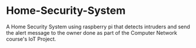 # Home-Security-System
A Home Security System using raspberry pi that detects intruders and send the alert message to the owner done as part of the Computer Network course's IoT Project.
